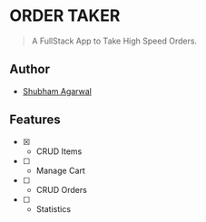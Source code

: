 ORDER TAKER
=====

> A FullStack App to Take High Speed Orders.  

## Author 

- [Shubham Agarwal](https://github.com/shubhamkode)

## Features 
 - [x] - CRUD Items
 - [ ] - Manage Cart
 - [ ] - CRUD Orders
 - [ ] - Statistics